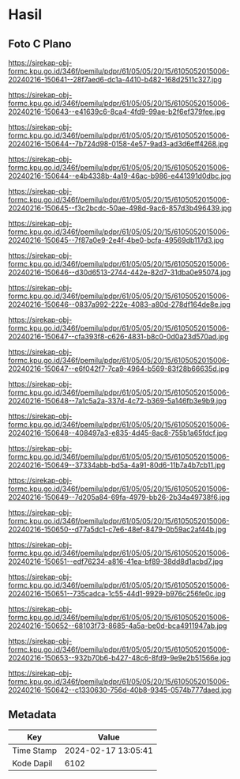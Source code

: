 # Hasil

## Foto C Plano

https://sirekap-obj-formc.kpu.go.id/346f/pemilu/pdpr/61/05/05/20/15/6105052015006-20240216-150641--28f7aed6-dc1a-4410-b482-168d2511c327.jpg

https://sirekap-obj-formc.kpu.go.id/346f/pemilu/pdpr/61/05/05/20/15/6105052015006-20240216-150643--e41639c6-8ca4-4fd9-99ae-b2f6ef379fee.jpg

https://sirekap-obj-formc.kpu.go.id/346f/pemilu/pdpr/61/05/05/20/15/6105052015006-20240216-150644--7b724d98-0158-4e57-9ad3-ad3d6eff4268.jpg

https://sirekap-obj-formc.kpu.go.id/346f/pemilu/pdpr/61/05/05/20/15/6105052015006-20240216-150644--e4b4338b-4a19-46ac-b986-e441391d0dbc.jpg

https://sirekap-obj-formc.kpu.go.id/346f/pemilu/pdpr/61/05/05/20/15/6105052015006-20240216-150645--f3c2bcdc-50ae-498d-9ac6-857d3b496439.jpg

https://sirekap-obj-formc.kpu.go.id/346f/pemilu/pdpr/61/05/05/20/15/6105052015006-20240216-150645--7f87a0e9-2e4f-4be0-bcfa-49569db117d3.jpg

https://sirekap-obj-formc.kpu.go.id/346f/pemilu/pdpr/61/05/05/20/15/6105052015006-20240216-150646--d30d6513-2744-442e-82d7-31dba0e95074.jpg

https://sirekap-obj-formc.kpu.go.id/346f/pemilu/pdpr/61/05/05/20/15/6105052015006-20240216-150646--0837a992-222e-4083-a80d-278df164de8e.jpg

https://sirekap-obj-formc.kpu.go.id/346f/pemilu/pdpr/61/05/05/20/15/6105052015006-20240216-150647--cfa393f8-c626-4831-b8c0-0d0a23d570ad.jpg

https://sirekap-obj-formc.kpu.go.id/346f/pemilu/pdpr/61/05/05/20/15/6105052015006-20240216-150647--e6f042f7-7ca9-4964-b569-83f28b66635d.jpg

https://sirekap-obj-formc.kpu.go.id/346f/pemilu/pdpr/61/05/05/20/15/6105052015006-20240216-150648--7a1c5a2a-337d-4c72-b369-5a146fb3e9b9.jpg

https://sirekap-obj-formc.kpu.go.id/346f/pemilu/pdpr/61/05/05/20/15/6105052015006-20240216-150648--408497a3-e835-4d45-8ac8-755b1a65fdcf.jpg

https://sirekap-obj-formc.kpu.go.id/346f/pemilu/pdpr/61/05/05/20/15/6105052015006-20240216-150649--37334abb-bd5a-4a91-80d6-11b7a4b7cb11.jpg

https://sirekap-obj-formc.kpu.go.id/346f/pemilu/pdpr/61/05/05/20/15/6105052015006-20240216-150649--7d205a84-69fa-4979-bb26-2b34a49738f6.jpg

https://sirekap-obj-formc.kpu.go.id/346f/pemilu/pdpr/61/05/05/20/15/6105052015006-20240216-150650--d77a5dc1-c7e6-48ef-8479-0b59ac2af44b.jpg

https://sirekap-obj-formc.kpu.go.id/346f/pemilu/pdpr/61/05/05/20/15/6105052015006-20240216-150651--edf76234-a816-41ea-bf89-38dd8d1acbd7.jpg

https://sirekap-obj-formc.kpu.go.id/346f/pemilu/pdpr/61/05/05/20/15/6105052015006-20240216-150651--735cadca-1c55-44d1-9929-b976c256fe0c.jpg

https://sirekap-obj-formc.kpu.go.id/346f/pemilu/pdpr/61/05/05/20/15/6105052015006-20240216-150652--68103f73-8685-4a5a-be0d-bca4911947ab.jpg

https://sirekap-obj-formc.kpu.go.id/346f/pemilu/pdpr/61/05/05/20/15/6105052015006-20240216-150653--932b70b6-b427-48c6-8fd9-9e9e2b51566e.jpg

https://sirekap-obj-formc.kpu.go.id/346f/pemilu/pdpr/61/05/05/20/15/6105052015006-20240216-150642--c1330630-756d-40b8-9345-0574b777daed.jpg


## Metadata

| Key        | Value               |
| ---------- | ------------------- |
| Time Stamp | 2024-02-17 13:05:41 |
| Kode Dapil | 6102                |



